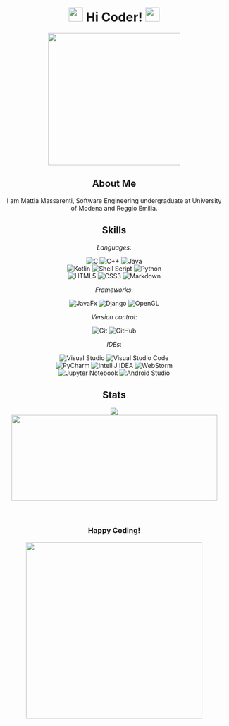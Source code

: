 <h1 align="center">
  <img 
    src="https://i.giphy.com/media/v1.Y2lkPTc5MGI3NjExbTN4Z2ZvNGpqb3ZweHljaDI3ZnhkOWp3Z2pqMHdieXpmOTJ3anduOSZlcD12MV9pbnRlcm5hbF9naWZfYnlfaWQmY3Q9cw/3ohhwN1svMOwPV69k4/giphy.gif" 
    width="32px"
    />
  Hi Coder!
  <img 
    src="https://i.giphy.com/media/v1.Y2lkPTc5MGI3NjExbTN4Z2ZvNGpqb3ZweHljaDI3ZnhkOWp3Z2pqMHdieXpmOTJ3anduOSZlcD12MV9pbnRlcm5hbF9naWZfYnlfaWQmY3Q9cw/3ohhwN1svMOwPV69k4/giphy.gif" 
    width="32px"
    />
</h1>

<div id="cat" align="center">
  <img 
    src="https://i.giphy.com/media/v1.Y2lkPTc5MGI3NjExdGRvcWo4Ym1pZzI5aGJzZTd5a3llNmc5YmF3eWVveWZxbzdxYXRsNiZlcD12MV9pbnRlcm5hbF9naWZfYnlfaWQmY3Q9Zw/wwg1suUiTbCY8H8vIA/giphy-downsized-large.gif"
    width="300px"
    />
</div>

<h2 align="center">
  About Me
</h2>

<div id="text" align="center">
  <p>I am Mattia Massarenti, Software Engineering undergraduate at University of Modena and Reggio Emilia.</p>
</div>

<h2 align="center">
  Skills
</h2>

<div id="skills" align="center">

  _Languages_:

  ![C](https://img.shields.io/badge/c-%2300599C.svg?style=for-the-badge&logo=c&logoColor=white)
  ![C++](https://img.shields.io/badge/c++-%2300599C.svg?style=for-the-badge&logo=c%2B%2B&logoColor=white)
  ![Java](https://img.shields.io/badge/java-%23ED8B00.svg?style=for-the-badge&logo=openjdk&logoColor=white)
  \
  ![Kotlin](https://img.shields.io/badge/kotlin-%237F52FF.svg?style=for-the-badge&logo=kotlin&logoColor=white)
  ![Shell Script](https://img.shields.io/badge/shell_script-%23121011.svg?style=for-the-badge&logo=gnu-bash&logoColor=white)
  ![Python](https://img.shields.io/badge/python-3670A0?style=for-the-badge&logo=python&logoColor=ffdd54)
  \
  ![HTML5](https://img.shields.io/badge/html5-%23E34F26.svg?style=for-the-badge&logo=html5&logoColor=white)
  ![CSS3](https://img.shields.io/badge/css3-%231572B6.svg?style=for-the-badge&logo=css3&logoColor=white)
  ![Markdown](https://img.shields.io/badge/markdown-%23000000.svg?style=for-the-badge&logo=markdown&logoColor=white)

  _Frameworks_:

  ![JavaFx](https://img.shields.io/badge/javafx-%23FF0000.svg?style=for-the-badge&logo=javafx&logoColor=white)
  ![Django](https://img.shields.io/badge/django-%23092E20.svg?style=for-the-badge&logo=django&logoColor=white)
  ![OpenGL](https://img.shields.io/badge/OpenGL-%23FFFFFF.svg?style=for-the-badge&logo=opengl)

  _Version control_:

  ![Git](https://img.shields.io/badge/git-%23F05033.svg?style=for-the-badge&logo=git&logoColor=white)
  ![GitHub](https://img.shields.io/badge/github-%23121011.svg?style=for-the-badge&logo=github&logoColor=white)

  _IDEs_:

  ![Visual Studio](https://img.shields.io/badge/Visual%20Studio-5C2D91.svg?style=for-the-badge&logo=visual-studio&logoColor=white)
  ![Visual Studio Code](https://img.shields.io/badge/Visual%20Studio%20Code-0078d7.svg?style=for-the-badge&logo=visual-studio-code&logoColor=white)
  \
  ![PyCharm](https://img.shields.io/badge/pycharm-143?style=for-the-badge&logo=pycharm&logoColor=black&color=black&labelColor=green)
  ![IntelliJ IDEA](https://img.shields.io/badge/IntelliJIDEA-000000.svg?style=for-the-badge&logo=intellij-idea&logoColor=white)
  ![WebStorm](https://img.shields.io/badge/webstorm-143?style=for-the-badge&logo=webstorm&logoColor=white&color=black)
  \
  ![Jupyter Notebook](https://img.shields.io/badge/jupyter-%23FA0F00.svg?style=for-the-badge&logo=jupyter&logoColor=white)
  ![Android Studio](https://img.shields.io/badge/android%20studio-346ac1?style=for-the-badge&logo=android%20studio&logoColor=white)
</div>

<h2 align="center">
  Stats
</h2>

<div id="stats" align="center">
  <img 
    src="https://github-readme-stats.vercel.app/api?username=M61ss&show_icons=true&theme=transparent&rank_icon=github"
    />
</div>

<div id="top-langs" align="center">
  <img 
    src="https://github-readme-stats.vercel.app/api/top-langs/?username=M61ss&layout=compact&theme=transparent" 
    width="467"
    height="195"
    />
</div>

<br />
<br />

<h3 align="center">
  Happy Coding!
</h3>

<div id="cat" align="center">
  <img 
    src="https://i.giphy.com/media/v1.Y2lkPTc5MGI3NjExem9oa2lyaDd0cGp6NzU5NTBwZGRieXJ6YzhyajFqYjV6Z3Y2aTV6dSZlcD12MV9pbnRlcm5hbF9naWZfYnlfaWQmY3Q9Zw/FcqKy4Kj7XOK0hCW4g/giphy.gif" 
    width="400px"
    />
</div>
